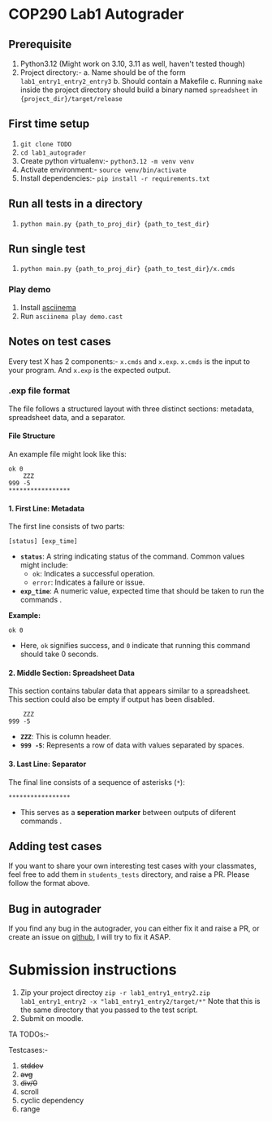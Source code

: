 # COP290 Lab1 Autograder

## Prerequisite
1. Python3.12 (Might work on 3.10, 3.11 as well, haven't tested though)
2. Project directory:-
  a. Name should be of the form `lab1_entry1_entry2_entry3`
  b. Should contain a Makefile
  c. Running `make` inside the project directory should build a binary named `spreadsheet` in `{project_dir}/target/release`

## First time setup
1. `git clone TODO`
2. `cd lab1_autograder`
3. Create python virtualenv:- `python3.12 -m venv venv`
4. Activate environment:- `source venv/bin/activate`
5. Install dependencies:- `pip install -r requirements.txt`

## Run all tests in a directory
1. `python main.py {path_to_proj_dir} {path_to_test_dir}`

## Run single test
1. `python main.py {path_to_proj_dir} {path_to_test_dir}/x.cmds`

### Play demo
1. Install [asciinema](https://docs.asciinema.org/getting-started/)
2. Run `asciinema play demo.cast`


## Notes on test cases
Every test X has 2 components:- `x.cmds` and `x.exp`. `x.cmds` is the input to
your program. And `x.exp` is the expected output.

### .exp file format
The file follows a structured layout with three distinct sections: metadata, spreadsheet data, and a separator.

#### File Structure

An example file might look like this:

```
ok 0
    ZZZ
999 -5
*****************
```

#### 1. First Line: Metadata
The first line consists of two parts:

```
[status] [exp_time]
```

- **`status`**: A string indicating status of the command. Common values might include:
  - `ok`: Indicates a successful operation.
  - `error`: Indicates a failure or issue.
- **`exp_time`**: A numeric value, expected time that should be taken to run the commands .

**Example:**
```
ok 0
```
- Here, `ok` signifies success, and `0` indicate that running this command should take 0 seconds.

#### 2. Middle Section: Spreadsheet Data
This section contains tabular data that appears similar to a spreadsheet. This section could also be empty
if output has been disabled.
```
    ZZZ
999 -5
```
- **`ZZZ`**: This is column header.
- **`999 -5`**: Represents a row of data with values separated by spaces.

#### 3. Last Line: Separator
The final line consists of a sequence of asterisks (`*`):

```
*****************
```
- This serves as a **seperation marker** between outputs of diferent commands .


## Adding test cases
If you want to share your own interesting test cases with your classmates, feel free
to add them in `students_tests` directory, and raise a PR. Please follow the format above. 


## Bug in autograder
If you find any bug in the autograder, you can either fix it and raise a PR, or
create an issue on [github](https://github.com/satyamjay-iitd/cop290_autograder/issues), I
will try to fix it ASAP.


# Submission instructions
1. Zip your project directoy
`zip -r lab1_entry1_entry2.zip lab1_entry1_entry2 -x "lab1_entry1_entry2/target/*"`
Note that this is the same directory that you passed to the test script.
2. Submit on moodle.


TA TODOs:-

Testcases:-
  1. ~~stddev~~
  1. ~~avg~~
  2. ~~div/0~~
  3. scroll
  4. cyclic dependency
  5. range
